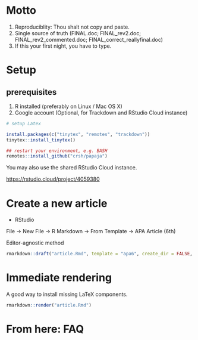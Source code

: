 # Motto

1. Reproduciblity: Thou shalt not copy and paste.
2. Single source of truth (FINAL.doc; FINAL\_rev2.doc; FINAL\_rev2\_commented.doc; FINAL\_correct\_reallyfinal.doc)
3. If this your first night, you have to type.

# Setup

## prerequisites

1. R installed (preferably on Linux / Mac OS X)
2. Google account (Optional, for Trackdown and RStudio Cloud instance)

```r
# setup Latex

install.packages(c("tinytex", "remotes", "trackdown"))
tinytex::install_tinytex()

## restart your environment, e.g. BASH
remotes::install_github("crsh/papaja")
```

You may also use the shared RStudio Cloud instance.

https://rstudio.cloud/project/4059380

# Create a new article

* RStudio

File -> New File -> R Markdown -> From Template -> APA Article (6th)

Editor-agnostic method

```r
rmarkdown::draft("article.Rmd", template = "apa6", create_dir = FALSE, package = "papaja", edit = FALSE)
```

# Immediate rendering

A good way to install missing LaTeX components.

```r
rmarkdown::render("article.Rmd")
```

# From here: FAQ


